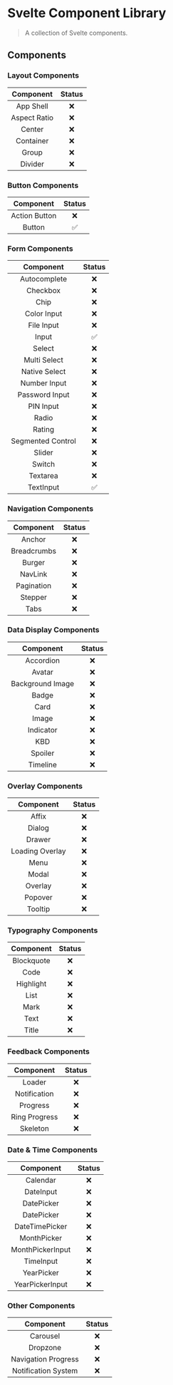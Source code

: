 # Svelte Component Library

> A collection of Svelte components.

## Components

### Layout Components

|  Component   | Status |
| :----------: | :----: |
|  App Shell   |   ❌   |
| Aspect Ratio |   ❌   |
|    Center    |   ❌   |
|  Container   |   ❌   |
|    Group     |   ❌   |
|   Divider    |   ❌   |

### Button Components

|   Component   | Status |
| :-----------: | :----: |
| Action Button |   ❌   |
|    Button     |   ✅   |

### Form Components

|     Component     | Status |
| :---------------: | :----: |
|   Autocomplete    |   ❌   |
|     Checkbox      |   ❌   |
|       Chip        |   ❌   |
|    Color Input    |   ❌   |
|    File Input     |   ❌   |
|       Input       |   ✅   |
|      Select       |   ❌   |
|   Multi Select    |   ❌   |
|   Native Select   |   ❌   |
|   Number Input    |   ❌   |
|  Password Input   |   ❌   |
|     PIN Input     |   ❌   |
|       Radio       |   ❌   |
|      Rating       |   ❌   |
| Segmented Control |   ❌   |
|      Slider       |   ❌   |
|      Switch       |   ❌   |
|     Textarea      |   ❌   |
|     TextInput     |   ✅   |

### Navigation Components

|  Component  | Status |
| :---------: | :----: |
|   Anchor    |   ❌   |
| Breadcrumbs |   ❌   |
|   Burger    |   ❌   |
|   NavLink   |   ❌   |
| Pagination  |   ❌   |
|   Stepper   |   ❌   |
|    Tabs     |   ❌   |

### Data Display Components

|    Component     | Status |
| :--------------: | :----: |
|    Accordion     |   ❌   |
|      Avatar      |   ❌   |
| Background Image |   ❌   |
|      Badge       |   ❌   |
|       Card       |   ❌   |
|      Image       |   ❌   |
|    Indicator     |   ❌   |
|       KBD        |   ❌   |
|     Spoiler      |   ❌   |
|     Timeline     |   ❌   |

### Overlay Components

|    Component    | Status |
| :-------------: | :----: |
|      Affix      |   ❌   |
|     Dialog      |   ❌   |
|     Drawer      |   ❌   |
| Loading Overlay |   ❌   |
|      Menu       |   ❌   |
|      Modal      |   ❌   |
|     Overlay     |   ❌   |
|     Popover     |   ❌   |
|     Tooltip     |   ❌   |

### Typography Components

| Component  | Status |
| :--------: | :----: |
| Blockquote |   ❌   |
|    Code    |   ❌   |
| Highlight  |   ❌   |
|    List    |   ❌   |
|    Mark    |   ❌   |
|    Text    |   ❌   |
|   Title    |   ❌   |

### Feedback Components

|   Component   | Status |
| :-----------: | :----: |
|    Loader     |   ❌   |
| Notification  |   ❌   |
|   Progress    |   ❌   |
| Ring Progress |   ❌   |
|   Skeleton    |   ❌   |

### Date & Time Components

|    Component     | Status |
| :--------------: | :----: |
|     Calendar     |   ❌   |
|    DateInput     |   ❌   |
|    DatePicker    |   ❌   |
|    DatePicker    |   ❌   |
|  DateTimePicker  |   ❌   |
|   MonthPicker    |   ❌   |
| MonthPickerInput |   ❌   |
|    TimeInput     |   ❌   |
|    YearPicker    |   ❌   |
| YearPickerInput  |   ❌   |

### Other Components

|      Component      | Status |
| :-----------------: | :----: |
|      Carousel       |   ❌   |
|      Dropzone       |   ❌   |
| Navigation Progress |   ❌   |
| Notification System |   ❌   |
